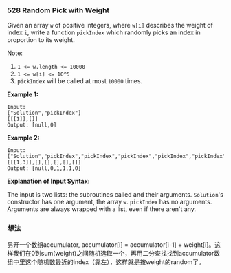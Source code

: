 ### 528 Random Pick with Weight

Given an array `w` of positive integers, where `w[i]` describes the weight of index `i`, write a function `pickIndex` which randomly picks an index in proportion to its weight.

Note:

1. `1 <= w.length <= 10000`
2. `1 <= w[i] <= 10^5`
3. `pickIndex` will be called at most `10000` times.

**Example 1:**

```
Input: 
["Solution","pickIndex"]
[[[1]],[]]
Output: [null,0]
```

**Example 2:**

```
Input: 
["Solution","pickIndex","pickIndex","pickIndex","pickIndex","pickIndex"]
[[[1,3]],[],[],[],[],[]]
Output: [null,0,1,1,1,0]
```

**Explanation of Input Syntax:**

The input is two lists: the subroutines called and their arguments. `Solution`'s constructor has one argument, the array `w`. `pickIndex` has no arguments. Arguments are always wrapped with a list, even if there aren't any.

### 想法

另开一个数组accumulator, accumulator[i] = accumulator[i-1] + weight[i]。这样我们在0到sum(weight)之间随机选取一个，再用二分查找找到accumulator数组中里这个随机数最近的index（靠左），这样就是按weight的random了。